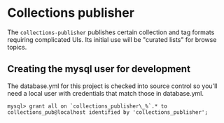 # Collections publisher

The `collections-publisher` publishes certain collection and tag formats requiring
complicated UIs.  Its initial use will be "curated lists" for browse topics.

## Creating the mysql user for development

The database.yml for this project is checked into source control so
you'll need a local user with credentials that match those in
database.yml.

    mysql> grant all on `collections_publisher\_%`.* to collections_pub@localhost identified by 'collections_publisher';
